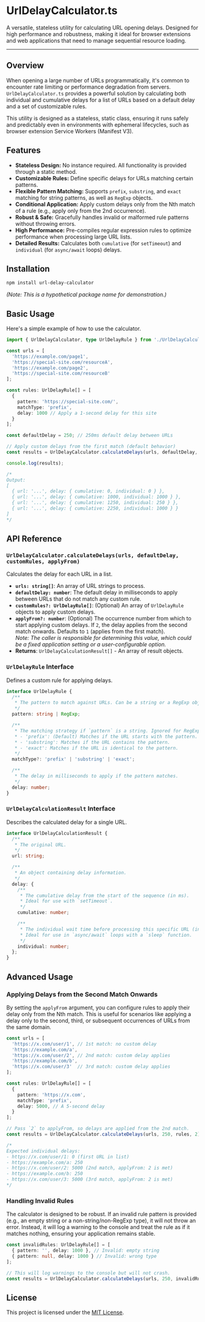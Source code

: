 # UrlDelayCalculator.ts

A versatile, stateless utility for calculating URL opening delays. Designed for high performance and robustness, making it ideal for browser extensions and web applications that need to manage sequential resource loading.

---

## Overview

When opening a large number of URLs programmatically, it's common to encounter rate limiting or performance degradation from servers. `UrlDelayCalculator.ts` provides a powerful solution by calculating both individual and cumulative delays for a list of URLs based on a default delay and a set of customizable rules.

This utility is designed as a stateless, static class, ensuring it runs safely and predictably even in environments with ephemeral lifecycles, such as browser extension Service Workers (Manifest V3).

## Features

- **Stateless Design:** No instance required. All functionality is provided through a static method.
- **Customizable Rules:** Define specific delays for URLs matching certain patterns.
- **Flexible Pattern Matching:** Supports `prefix`, `substring`, and `exact` matching for string patterns, as well as `RegExp` objects.
- **Conditional Application:** Apply custom delays only from the Nth match of a rule (e.g., apply only from the 2nd occurrence).
- **Robust & Safe:** Gracefully handles invalid or malformed rule patterns without throwing errors.
- **High Performance:** Pre-compiles regular expression rules to optimize performance when processing large URL lists.
- **Detailed Results:** Calculates both `cumulative` (for `setTimeout`) and `individual` (for `async/await` loops) delays.

## Installation

```bash
npm install url-delay-calculator
```
*(Note: This is a hypothetical package name for demonstration.)*

## Basic Usage

Here's a simple example of how to use the calculator.

```typescript
import { UrlDelayCalculator, type UrlDelayRule } from './UrlDelayCalculator';

const urls = [
  'https://example.com/page1',
  'https://special-site.com/resourceA',
  'https://example.com/page2',
  'https://special-site.com/resourceB'
];

const rules: UrlDelayRule[] = [
  {
    pattern: 'https://special-site.com/',
    matchType: 'prefix',
    delay: 1000 // Apply a 1-second delay for this site
  }
];

const defaultDelay = 250; // 250ms default delay between URLs

// Apply custom delays from the first match (default behavior)
const results = UrlDelayCalculator.calculateDelays(urls, defaultDelay, rules);

console.log(results);

/*
Output:
[
  { url: '...', delay: { cumulative: 0, individual: 0 } },
  { url: '...', delay: { cumulative: 1000, individual: 1000 } },
  { url: '...', delay: { cumulative: 1250, individual: 250 } },
  { url: '...', delay: { cumulative: 2250, individual: 1000 } }
]
*/
```

## API Reference

### `UrlDelayCalculator.calculateDelays(urls, defaultDelay, customRules, applyFrom)`

Calculates the delay for each URL in a list.

- **`urls: string[]`**: An array of URL strings to process.
- **`defaultDelay: number`**: The default delay in milliseconds to apply between URLs that do not match any custom rule.
- **`customRules?: UrlDelayRule[]`**: (Optional) An array of `UrlDelayRule` objects to apply custom delays.
- **`applyFrom?: number`**: (Optional) The occurrence number from which to start applying custom delays. If `2`, the delay applies from the second match onwards. Defaults to `1` (applies from the first match).<br>_Note: The caller is responsible for determining this value, which could be a fixed application setting or a user-configurable option._
- **Returns**: `UrlDelayCalculationResult[]` - An array of result objects.

### `UrlDelayRule` Interface

Defines a custom rule for applying delays.

```typescript
interface UrlDelayRule {
  /**
   * The pattern to match against URLs. Can be a string or a RegExp object.
   */
  pattern: string | RegExp;

  /**
   * The matching strategy if `pattern` is a string. Ignored for RegExp patterns.
   * - 'prefix': (Default) Matches if the URL starts with the pattern.
   * - 'substring': Matches if the URL contains the pattern.
   * - 'exact': Matches if the URL is identical to the pattern.
   */
  matchType?: 'prefix' | 'substring' | 'exact';

  /**
   * The delay in milliseconds to apply if the pattern matches.
   */
  delay: number;
}
```

### `UrlDelayCalculationResult` Interface

Describes the calculated delay for a single URL.

```typescript
interface UrlDelayCalculationResult {
  /**
   * The original URL.
   */
  url: string;

  /**
   * An object containing delay information.
   */
  delay: {
    /**
     * The cumulative delay from the start of the sequence (in ms).
     * Ideal for use with `setTimeout`.
     */
    cumulative: number;

    /**
     * The individual wait time before processing this specific URL (in ms).
     * Ideal for use in `async/await` loops with a `sleep` function.
     */
    individual: number;
  };
}
```

## Advanced Usage

### Applying Delays from the Second Match Onwards

By setting the `applyFrom` argument, you can configure rules to apply their delay only from the Nth match. This is useful for scenarios like applying a delay only to the second, third, or subsequent occurrences of URLs from the same domain.

```typescript
const urls = [
  'https://x.com/user/1', // 1st match: no custom delay
  'https://example.com/a',
  'https://x.com/user/2', // 2nd match: custom delay applies
  'https://example.com/b',
  'https://x.com/user/3'  // 3rd match: custom delay applies
];

const rules: UrlDelayRule[] = [
  {
    pattern: 'https://x.com',
    matchType: 'prefix',
    delay: 5000, // A 5-second delay
  }
];

// Pass `2` to applyFrom, so delays are applied from the 2nd match.
const results = UrlDelayCalculator.calculateDelays(urls, 250, rules, 2);

/*
Expected individual delays:
- https://x.com/user/1: 0 (first URL in list)
- https://example.com/a: 250
- https://x.com/user/2: 5000 (2nd match, applyFrom: 2 is met)
- https://example.com/b: 250
- https://x.com/user/3: 5000 (3rd match, applyFrom: 2 is met)
*/
```

### Handling Invalid Rules

The calculator is designed to be robust. If an invalid rule pattern is provided (e.g., an empty string or a non-string/non-RegExp type), it will not throw an error. Instead, it will log a warning to the console and treat the rule as if it matches nothing, ensuring your application remains stable.

```typescript
const invalidRules: UrlDelayRule[] = [
  { pattern: '', delay: 1000 }, // Invalid: empty string
  { pattern: null, delay: 1000 } // Invalid: wrong type
];

// This will log warnings to the console but will not crash.
const results = UrlDelayCalculator.calculateDelays(urls, 250, invalidRules);
```

## License

This project is licensed under the [MIT License](../../../../../../../LICENSE.md).
